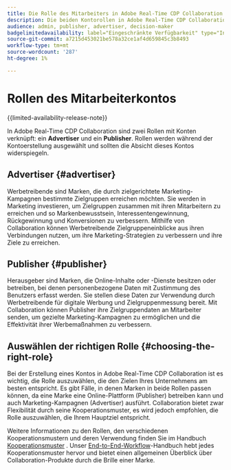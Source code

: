 ```yaml
---
title: Die Rolle des Mitarbeiters in Adobe Real-Time CDP Collaboration.
description: Die beiden Kontorollen in Adobe Real-Time CDP Collaboration verstehen
audience: admin, publisher, advertiser, decision-maker
badgelimitedavailability: label="Eingeschränkte Verfügbarkeit" type="Informative" url="https://helpx.adobe.com/de/legal/product-descriptions/real-time-customer-data-platform-collaboration.html newtab=true"
source-git-commit: a7215d453021be578a32ce1af4d659845c3b8493
workflow-type: tm+mt
source-wordcount: '287'
ht-degree: 1%

---
```


# Rollen des Mitarbeiterkontos

{{limited-availability-release-note}}

In Adobe Real-Time CDP Collaboration sind zwei Rollen mit Konten verknüpft: ein **Advertiser** und ein **Publisher**. Rollen werden während der Kontoerstellung ausgewählt und sollten die Absicht dieses Kontos widerspiegeln.

## Advertiser {#advertiser}

Werbetreibende sind Marken, die durch zielgerichtete Marketing-Kampagnen bestimmte Zielgruppen erreichen möchten. Sie werden in Marketing investieren, um Zielgruppen zusammen mit ihren Mitarbeitern zu erreichen und so Markenbewusstsein, Interessentengewinnung, Rückgewinnung und Konversionen zu verbessern. Mithilfe von Collaboration können Werbetreibende Zielgruppeneinblicke aus ihren Verbindungen nutzen, um ihre Marketing-Strategien zu verbessern und ihre Ziele zu erreichen.

## Publisher {#publisher}

Herausgeber sind Marken, die Online-Inhalte oder -Dienste besitzen oder betreiben, bei denen personenbezogene Daten mit Zustimmung des Benutzers erfasst werden. Sie stellen diese Daten zur Verwendung durch Werbetreibende für digitale Werbung und Zielgruppenmessung bereit. Mit Collaboration können Publisher ihre Zielgruppendaten an Mitarbeiter senden, um gezielte Marketing-Kampagnen zu ermöglichen und die Effektivität ihrer Werbemaßnahmen zu verbessern.

## Auswählen der richtigen Rolle {#choosing-the-right-role}

Bei der Erstellung eines Kontos in Adobe Real-Time CDP Collaboration ist es wichtig, die Rolle auszuwählen, die den Zielen Ihres Unternehmens am besten entspricht. Es gibt Fälle, in denen Marken in beide Rollen passen können, da eine Marke eine Online-Plattform (Publisher) betreiben kann und auch Marketing-Kampagnen (Advertiser) ausführt. Collaboration bietet zwar Flexibilität durch seine Kooperationsmuster, es wird jedoch empfohlen, die Rolle auszuwählen, die Ihrem Hauptziel entspricht.

Weitere Informationen zu den Rollen, den verschiedenen Kooperationsmustern und deren Verwendung finden Sie im Handbuch [Kooperationsmuster](/help/guide/overview/collaboration-patterns.md) . Unser [End-to-End-Workflow](/help/guide/overview/end-to-end-workflow.md)-Handbuch hebt jedes Kooperationsmuster hervor und bietet einen allgemeinen Überblick über Collaboration-Produkte durch die Brille einer Marke.
